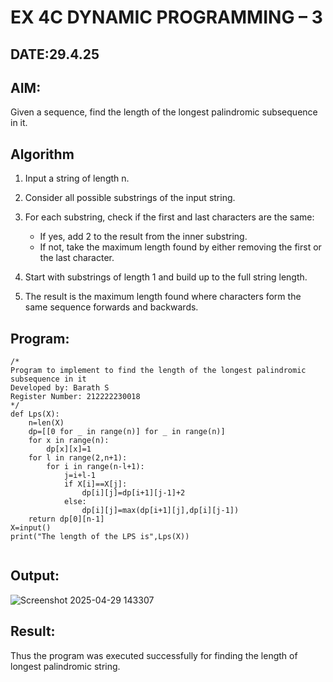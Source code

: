 # EX 4C DYNAMIC PROGRAMMING – 3
## DATE:29.4.25
## AIM:
Given a sequence, find the length of the longest palindromic subsequence in it.
## Algorithm
1. Input a string of length n.

2. Consider all possible substrings of the input string.

3. For each substring, check if the first and last characters are the same:
   - If yes, add 2 to the result from the inner substring.
   - If not, take the maximum length found by either removing the first or the last character.

4. Start with substrings of length 1 and build up to the full string length.

5. The result is the maximum length found where characters form the same sequence forwards and backwards.
  

## Program:
```
/*
Program to implement to find the length of the longest palindromic subsequence in it
Developed by: Barath S
Register Number: 212222230018
*/
def Lps(X):
    n=len(X)
    dp=[[0 for _ in range(n)] for _ in range(n)]
    for x in range(n):
        dp[x][x]=1
    for l in range(2,n+1):
        for i in range(n-l+1):
            j=i+l-1
            if X[i]==X[j]:
                dp[i][j]=dp[i+1][j-1]+2
            else:
                dp[i][j]=max(dp[i+1][j],dp[i][j-1])
    return dp[0][n-1]
X=input()
print("The length of the LPS is",Lps(X))
        
```

## Output:

![Screenshot 2025-04-29 143307](https://github.com/user-attachments/assets/2917a518-26d5-4c3f-bd89-650527533b39)


## Result:
Thus the program was executed successfully for finding the length of longest palindromic string.
